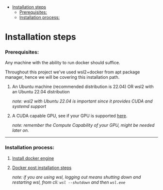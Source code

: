 <!-- TOC -->

* [Installation steps](#installation-steps)
    * [Prerequisites:](#prerequisites)
    * [Installation process:](#installation-process)

<!-- TOC -->

# Installation steps

### Prerequisites:

Any machine with the ability to run docker should suffice.

Throughout this project we've used wsl2+docker from apt package manager, hence we will be covering this installation
path.

1. An Ubuntu machine (recommended distribution is 22.04) OR wsl2 with an Ubuntu 22.04 distribution

   _note: wsl2 with Ubuntu 22.04 is important since it provides CUDA and systemd support_

2. A CUDA capable GPU, see if your GPU is supported [here](https://developer.nvidia.com/cuda-gpus).

   _note: remember the Compute Capability of your GPU, might be needed later on._

___

### Installation process:

1. [Install docker engine](https://docs.docker.com/engine/install/ubuntu/#install-using-the-repository)

2. [Docker post installation steps](https://docs.docker.com/engine/install/linux-postinstall/)

   _note: if you are using wsl, logging out means shutting down and restarting wsl,_
   _from cli: ``` wsl --shutdown ``` and then ``` wsl.exe ```_